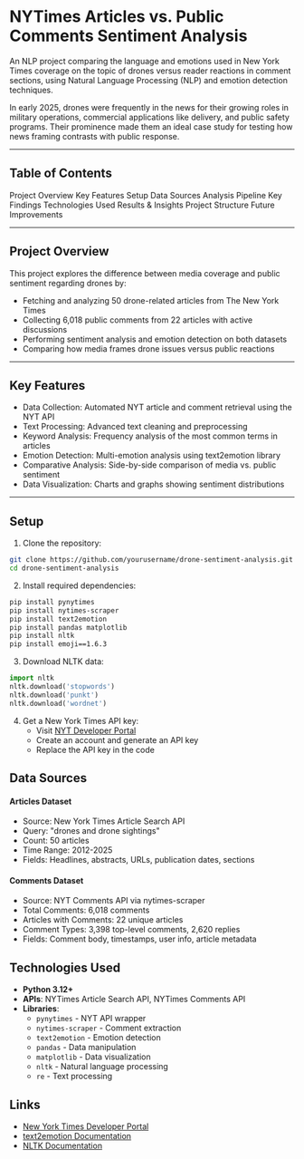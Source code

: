 # NYTimes Articles vs. Public Comments Sentiment Analysis

An NLP project comparing the language and emotions used in New York Times coverage on the topic of drones versus reader reactions in comment sections, using Natural Language Processing (NLP) and emotion detection techniques.

In early 2025, drones were frequently in the news for their growing roles in military operations, commercial applications like delivery, and public safety programs. Their prominence made them an ideal case study for testing how news framing contrasts with public response.  

---

## Table of Contents
Project Overview
Key Features
Setup
Data Sources
Analysis Pipeline
Key Findings
Technologies Used
Results & Insights
Project Structure
Future Improvements

---

## Project Overview

This project explores the difference between media coverage and public sentiment regarding drones by:

- Fetching and analyzing 50 drone-related articles from The New York Times
- Collecting 6,018 public comments from 22 articles with active discussions
- Performing sentiment analysis and emotion detection on both datasets
- Comparing how media frames drone issues versus public reactions

---

## Key Features

- Data Collection: Automated NYT article and comment retrieval using the NYT API
- Text Processing: Advanced text cleaning and preprocessing
- Keyword Analysis: Frequency analysis of the most common terms in articles
- Emotion Detection: Multi-emotion analysis using text2emotion library
- Comparative Analysis: Side-by-side comparison of media vs. public sentiment
- Data Visualization: Charts and graphs showing sentiment distributions

---

## Setup 

1. Clone the repository:
```bash
git clone https://github.com/yourusername/drone-sentiment-analysis.git
cd drone-sentiment-analysis
```

2. Install required dependencies:
```bash
pip install pynytimes
pip install nytimes-scraper
pip install text2emotion
pip install pandas matplotlib
pip install nltk
pip install emoji==1.6.3
```

3. Download NLTK data:
```python
import nltk
nltk.download('stopwords')
nltk.download('punkt')
nltk.download('wordnet')
```

4. Get a New York Times API key:
   - Visit [NYT Developer Portal](https://developer.nytimes.com/)
   - Create an account and generate an API key
   - Replace the API key in the code

## Data Sources

#### Articles Dataset

- Source: New York Times Article Search API
- Query: "drones and drone sightings"
- Count: 50 articles
- Time Range: 2012-2025
- Fields: Headlines, abstracts, URLs, publication dates, sections

#### Comments Dataset

- Source: NYT Comments API via nytimes-scraper
- Total Comments: 6,018 comments
- Articles with Comments: 22 unique articles
- Comment Types: 3,398 top-level comments, 2,620 replies
- Fields: Comment body, timestamps, user info, article metadata

## Technologies Used

- **Python 3.12+**
- **APIs**: NYTimes Article Search API, NYTimes Comments API
- **Libraries**: 
  - `pynytimes` - NYT API wrapper
  - `nytimes-scraper` - Comment extraction
  - `text2emotion` - Emotion detection
  - `pandas` - Data manipulation
  - `matplotlib` - Data visualization
  - `nltk` - Natural language processing
  - `re` - Text processing

## Links

- [New York Times Developer Portal](https://developer.nytimes.com/)
- [text2emotion Documentation](https://pypi.org/project/text2emotion/)
- [NLTK Documentation](https://www.nltk.org/)

